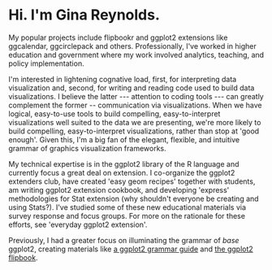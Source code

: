 # Hi. I'm Gina Reynolds.

My popular projects include flipbookr and ggplot2 extensions like ggcalendar, ggcirclepack and others.  Professionally, I've worked in higher education and government where my work involved analytics, teaching, and policy implementation.   

I'm interested in lightening cognative load, first, for interpreting data visualization and, second, for writing and reading code used to build data visualizations.  I believe the latter --- attention to coding tools --- can greatly complement the former -- communication via visualizations. When we have logical, easy-to-use tools to build compelling, easy-to-interpret visualizations well suited to the data we are presenting, we're more likely to build compelling, easy-to-interpret visualizations, rather than stop at 'good enough'.   Given this, I'm a big fan of the elegant, flexible, and intuitive grammar of graphics visualization frameworks. 

My technical expertise is in the ggplot2 library of the R language and currently focus a great deal on extension.  I co-organize the ggplot2 extenders club, have created 'easy geom recipes' together with students, am writing ggplot2 extension cookbook, and developing 'express' methodologies for Stat extension (why shouldn't everyone be creating and using Stats?).  I've studied some of these new educational materials via survey response and focus groups. For more on the rationale for these efforts, see 'everyday ggplot2 extension'.

Previously, I had a greater focus on illuminating the grammar of *base* ggplot2, creating materials like [a ggplot2 grammar guide](https://evamaerey.github.io/ggplot2_grammar_guide/about) and [the ggplot2 flipbook](https://evamaerey.github.io/ggplot_flipbook/ggplot_flipbook_xaringan.html#1).




